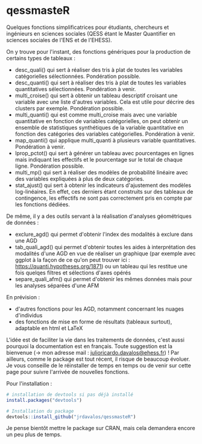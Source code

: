 # qessmasteR
Quelques fonctions simplificatrices pour étudiants, chercheurs et ingénieurs en sciences sociales (QESS étant le Master Quantifier en sciences sociales de l'ENS et de l'EHESS). 

On y trouve pour l'instant, des fonctions génériques pour la production de certains types de tableaux :
  - desc_quali() qui sert à réaliser des tris à plat de toutes les variables catégorielles sélectionnées. Pondération possible.
  - desc_quanti() qui sert à réaliser des tris à plat de toutes les variables quantitatives sélectionnées. Pondération à venir.
  - multi_croise() qui sert à obtenir un tableau descriptif croisant une variable avec une liste d'autres variables. Cela est utile pour décrire des clusters par exemple. Pondération possible.
  - multi_quanti() qui est comme multi_croise mais avec une variable quantitative en fonction de variables catégorielles, on peut obtenir un ensemble de statistiques synthétiques de la variable quantitative en fonction des catégories des variables catégorielles. Pondération à venir.
  - map_quanti() qui applique multi_quanti à plusieurs variable quantitatives. Pondération à venir.
  - lprop_pctot() qui sert à générer un tableau avec pourcentages en lignes mais indiquant les effectifs et le pourcentage sur le total de chaque ligne. Pondération possible.
  - multi_mp() qui sert à réaliser des modèles de probabilité linéaire avec des variables expliquées à plus de deux catégories.
  - stat_ajust() qui sert à obtenir les indicateurs d'ajustement des modèles log-linéaires. En effet, ces derniers étant construits sur des tableaux de contingence, les effectifs ne sont pas correctement pris en compte par les fonctions dédiées.

De même, il y a des outils servant à la réalisation d'analyses géométriques de données :
  - exclure_agd() qui permet d'obtenir l'index des modalités à exclure dans une AGD
  - tab_quali_agd() qui permet d'obtenir toutes les aides à interprétation des modalités d'une AGD en vue de réaliser un graphique (par exemple avec ggplot à la façon de ce qu'on peut trouver ici : https://quanti.hypotheses.org/1871) ou un tableau qui les restitue une fois quelqes filtres et sélections d'axes opérés
  - separe_quali_afm() qui permet d'obtenir les mêmes données mais pour les analyses séparées d'une AFM

En prévision :
  - d'autres fonctions pour les AGD, notamment concernant les nuages d'individus
  - des fonctions de mise en forme de résultats (tableaux surtout), adaptable en html et LaTeX

L'idée est de faciliter la vie dans les traitements de données, c'est aussi pourquoi la documentation est en français. Toute suggestion est la bienvenue (-> mon adresse mail : julioricardo.davalos@ehess.fr) ! Par ailleurs, comme le package est tout récent, il risque de beaucoup évoluer. Je vous conseille de le réinstaller de temps en temps ou de venir sur cette page pour suivre l'arrivée de nouvelles fonctions.

Pour l'installation :
```r
# installation de devtools si pas déjà installé
install.packages("devtools")

# Installation du package
devtools::install_github("jrdavalos/qessmasteR")
```

Je pense bientôt mettre le package sur CRAN, mais cela demandera encore un peu plus de temps.

